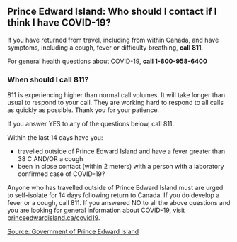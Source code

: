 ## Prince Edward Island: Who should I contact if I think I have COVID-19?

If you have returned from travel, including from within Canada, and have symptoms, including a cough, fever or difficulty breathing, **call 811**.

For general health questions about COVID-19, **call 1-800-958-6400**

### When should I call 811?

811 is experiencing higher than normal call volumes. It will take longer than usual to respond to your call. They are working hard to respond to all calls as quickly as possible. Thank you for your patience.

If you answer YES to any of the questions below, call 811.

Within the last 14 days have you:

- travelled outside of Prince Edward Island and have a fever greater than 38 C AND/OR a cough
- been in close contact (within 2 meters) with a person with a laboratory confirmed case of COVID-19?

Anyone who has travelled outside of Prince Edward Island must are urged to self-isolate for 14 days following return to Canada. If you do develop a fever or a cough, call 811. If you answered NO to all the above questions and you are looking for general information about COVID-19, visit [princeedwardisland.ca/covid19](https://www.princeedwardisland.ca/en/topic/covid-19).

[Source: Government of Prince Edward Island](https://www.princeedwardisland.ca/en/information/health-and-wellness/covid-19-when-should-i-call-811)
